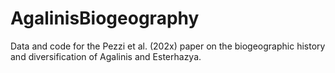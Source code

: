 # AgalinisBiogeography
Data and code for the Pezzi et al. (202x) paper on the biogeographic history and diversification of Agalinis and Esterhazya.
